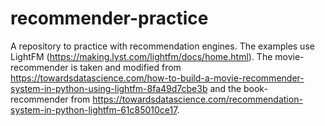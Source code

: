 # recommender-practice
A repository to practice with recommendation engines.
The examples use LightFM (https://making.lyst.com/lightfm/docs/home.html).
The movie-recommender is taken and modified from https://towardsdatascience.com/how-to-build-a-movie-recommender-system-in-python-using-lightfm-8fa49d7cbe3b and the book-recommender from https://towardsdatascience.com/recommendation-system-in-python-lightfm-61c85010ce17.
